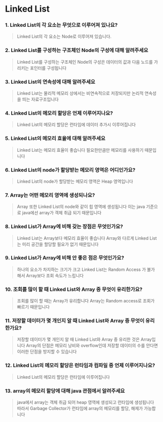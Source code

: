 # Linked List

### 1. Linked List의 각 요소는 무엇으로 이루어져 있나요?

> Linked List의 각 요소는 Node로 이루어져 있습니다.
> 

### 2. Linked List를 구성하는 구조체인 Node의 구성에 대해 알려주세요

> Linked List를 구성하는 구조체인 Node의 구성은 데이터의 값과
다음 노드를 가리키는 포인터를 구성됩니다
> 

### 3. Linked List의 연속성에 대해 알려주세요

> Linked List는 물리적 메모리 상에서는
비연속적으로 저장되지만 논리적 연속성을 띄는 자료구조입니다
> 

### 4. Linked List의 메모리 할당은 언제 이루어지나요?

> Linked List의 메모리 할당은 런타임에 데이터 추가시 이루어집니다
> 

### 5. Linked List의 메모리 효율에 대해 알려주세요

> Linked List는 메모리 효율이 좋습니다
필요한만큼만 메모리를 사용하기 때문입니다
> 

### 6. Linked List의 node가 할당받는 메모리 영역은 어디인가요?

> Linked List의 node가 할당받는 메모리 영역은 Heap 영역입니다
> 

### 7. Array는 어떤 메모리 영역에 생성되나요?

> Array 또한 Linked List의 node와 같이 힙 영역에 생성됩니다
이는 java 기준으로 java에선 array가 객체 취급 되기 때문입니다
> 

### 8. Linked List가 Array에 비해 갖는 장점은 무엇인가요?

> Linked List는 Array보다 메모리 효율이 좋습니다
Array와 다르게 Linked List는 미리 공간을 할당할 필요가 없기 때문입니다
> 

### 9. Linked List가 Array에 비해 안 좋은 점은 무엇인가요?

> 하나의 요소가 차지하는 크기가 크고
Linked List는 Random Access 가 불가해서
Array보다 조회 속도가 느립니다
> 

### 10. 조회를 많이 할 때 Linked List와 Array 중 무엇이 유리한가요?

> 조회를 많이 할 때는 Array가 유리합니다
Array는 Random access로 조회가 빠르기 때문입니다
> 

### 11. 저장할 데이터가 몇 개인지 알 때 Linked List와 Array 중 무엇이 유리한가요?

> 저장할 데이터가 몇 개인지 알 때 Linked List와 Array 중 유리한 것은 Array입니다
Array의 단점은 메모리 낭비와 overflow인데 저장할 데이터의 수를 안다면 이러한 단점을 방지할 수 있습니다
> 

### 12. Linked List의 메모리 할당은 런타임과 컴파일 중 언제 이루어지나요?

> Linked List의 메모리 할당은 런타임에 이루어집니다
> 

### 13. array의 메모리 할당에 대해 java 관점에서 알려주세요

> java에서 array는 객체 취급 되어 heap 영역에 생성되고 런타임에 생성됩니다
따라서 Garbage Collector가 런타임에 array의 메모리를 할당, 해제가 가능합니다
>